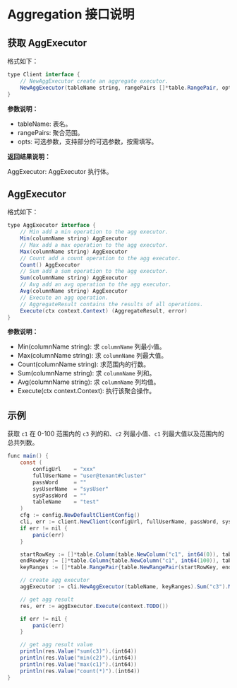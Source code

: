 # Aggregation 接口说明

## 获取 AggExecutor

格式如下：

```java
type Client interface {
    // NewAggExecutor create an aggregate executor.
    NewAggExecutor(tableName string, rangePairs []*table.RangePair, opts ...option.ObQueryOption) AggExecutor
}
```

**参数说明：**

* tableName: 表名。
* rangePairs: 聚合范围。
* opts: 可选参数，支持部分的可选参数，按需填写。

**返回结果说明：**

AggExecutor: AggExecutor 执行体。

## AggExecutor

格式如下：

```java
type AggExecutor interface {
    // Min add a min operation to the agg executor.
    Min(columnName string) AggExecutor
    // Max add a max operation to the agg executor.
    Max(columnName string) AggExecutor
    // Count add a count operation to the agg executor.
    Count() AggExecutor
    // Sum add a sum operation to the agg executor.
    Sum(columnName string) AggExecutor
    // Avg add an avg operation to the agg executor.
    Avg(columnName string) AggExecutor
    // Execute an agg operation.
    // AggregateResult contains the results of all operations.
    Execute(ctx context.Context) (AggregateResult, error)
}
```

**参数说明：**

* Min(columnName string): 求 `columnName` 列最小值。
* Max(columnName string): 求 `columnName` 列最大值。
* Count(columnName string): 求范围内的行数。
* Sum(columnName string): 求 `columnName` 列和。
* Avg(columnName string): 求 `columnName` 列均值。
* Execute(ctx context.Context): 执行该聚合操作。

## 示例

获取 `c1` 在 0-100 范围内的 `c3` 列的和、`c2` 列最小值、`c1` 列最大值以及范围内的总共列数。

```java
func main() {
    const (
        configUrl    = "xxx"
        fullUserName = "user@tenant#cluster"
        passWord     = ""
        sysUserName  = "sysUser"
        sysPassWord  = ""
        tableName    = "test"
    )
    cfg := config.NewDefaultClientConfig()
    cli, err := client.NewClient(configUrl, fullUserName, passWord, sysUserName, sysPassWord, cfg)
    if err != nil {
        panic(err)
    }

    startRowKey := []*table.Column{table.NewColumn("c1", int64(0)), table.NewColumn("c2", table.Min)}
    endRowKey := []*table.Column{table.NewColumn("c1", int64(100)), table.NewColumn("c2", table.Max)}
    keyRanges := []*table.RangePair{table.NewRangePair(startRowKey, endRowKey)}

    // create agg executor
    aggExecutor := cli.NewAggExecutor(tableName, keyRanges).Sum("c3").Min("c2").Max("c1").Count()

    // get agg result
    res, err := aggExecutor.Execute(context.TODO())

    if err != nil {
        panic(err)
    }

    // get agg result value
    println(res.Value("sum(c3)").(int64))
    println(res.Value("min(c2)").(int64))
    println(res.Value("max(c1)").(int64))
    println(res.Value("count(*)").(int64))
}
```
